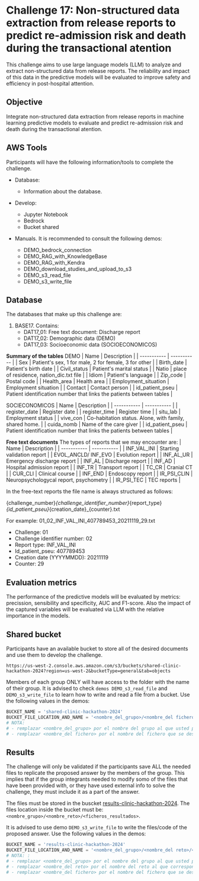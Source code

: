 # Challenge 17: Non-structured data extraction from release reports to predict re-admission risk and death during the transactional atention


This challenge aims to use large language models (LLM) to analyze and extract non-structured data from release reports. The reliability and impact of this data in the predictive models will be evaluated to improve safety and efficiency in post-hospital attention.



## Objective

Integrate non-structured data extraction from release reports in machine learning predictive models to evaluate and predict re-admission risk and death during the transactional atention.



## AWS Tools

Participants will have the following information/tools to complete the challenge.

- Database:
    - Information about the database.

- Develop:
    - Jupyter Notebook
    - Bedrock
    - Bucket shared

- Manuals. It is recommended to consult the following demos:
    - DEMO_bedrock_connection
    - DEMO_RAG_with_KnowledgeBase
    - DEMO_RAG_with_Kendra
    - DEMO_download_studies_and_upload_to_s3
    - DEMO_s3_read_file
    - DEMO_s3_write_file

## Database
      
The databases that make up this challenge are:
1.	BASE17. Contains:
    - DAT17_01: Free text document: Discharge report
    -	DAT17_02: Demographic data (DEMO)
    -	DAT17_03: Socioeconomic data (SOCIOECONOMICOS)

**Summary of the tables**
DEMO
| Name      | Description |
| ----------- | ----------- |
| Sex      | Patient's sex, 1 for male, 2 for female, 3 for other      |
| Birth_date      | Patient's birth date     |
| Civil_status      | Patient's marital status      |
| Natio      | place of residence, nation_dic.txt file      |
| Idiom      | Patient's language   |
| Zip_code      | Postal code      |
| Health_area      | Health area       |
| Employment_situation      | Employment situation       |
| Contact      | Contact person     |
| id_patient_pseu      | Patient identification number that links the patients between tables      |

SOCIECONOMICOS
| Name      | Description |
| ----------- | ----------- |
| register_date      | Register date     |
| register_time      | Register time     |
| situ_lab      | Employment status     |
| vive_con      | Co-habitation status. Alone, with family, shared home.   |
| cuida_nomb      | Name of the care giver       |
| id_patient_pseu      | Patient identification number that links the patients between tables       |

**Free text documents**
The types of reports that we may encounter are:
| Name      | Description |
| ----------- | ----------- |
| INF_VAL_INI      | Starting validation report  |
| EVOL_ANCLD/ INF_EVO      | Evolution report |
| INF_AL_UR      | Emergency discharge report  |
| INF_AL      | Discharge report  |
| INF_AD      | Hospital admission report  |
| INF_TR      | Transport report  |
| TC_CR      | Cranial CT  |
| CUR_CLI      | Clinical course  |
| INF_END      | Endoscopy report  |
| IR_PSI_CLIN      | Neuropsychologycal report, psychometry  |
| IR_PSI_TEC      | TEC reports  |

In the free-text reports the file name is always structured as follows:

{challenge_number}_{challenge_identifier_number}_{report_type}_{id_patient_pseu}_{creation_date}_{counter}.txt

For example:
01_02_INF_VAL_INI_407789453_20211119_29.txt
-	Challenge: 01
-	Challenge identifier number: 02
-	Report type: INF_VAL_INI
-	Id_patient_pseu: 407789453
-	Creation date (YYYYMMDD): 20211119
-	Counter: 29




## Evaluation metrics

The performance of the predictive models will be evaluated by metrics: precission, sensibility and specificity, AUC and F1-score. Also the impact of the captured variables will be evaluated via LLM with the relative importance in the models.


## Shared bucket
Participants have an available bucket to store all of the desired documents and use them to develop the challenge.


```
https://us-west-2.console.aws.amazon.com/s3/buckets/shared-clinic-hackathon-2024?region=us-west-2&bucketType=general&tab=objects
```

Members of each group ONLY will have access to the folder with the name of their group. It is advised to check `demos DEMO_s3_read_file` and `DEMO_s3_write_file` to learn how to write and read a file from a bucket. Use the following values in the demos:


```python
BUCKET_NAME = 'shared-clinic-hackathon-2024' 
BUCKET_FILE_LOCATION_AND_NAME = '<nombre_del_grupo>/<nombre_del fichero>' 
# NOTA: 
# - remplazar <nombre_del_grupo> por el nombre del grupo al que usted pertenece  (por ejemplo, Team1) 
# - remplazar <nombre_del fichero> por el nombre del fichero que se desea leer/escribir.
``` 


## Results
The challenge will only be validated if the participants save ALL the needed files to replicate the proposed answer by the members of the group. This implies that if the group integrants needed to modify somo of the files that have been provided with, or they have used external info to solve the challenge, they must include it as a part of the answer.


The files must be stored in the buscket [results-clinic-hackathon-2024](https://us-west-2.console.aws.amazon.com/s3/buckets/results-clinic-hackathon-2024?region=us-west-2&bucketType=general&tab=objects). The files location inside the bucket must be: `<nombre_grupo>/<nombre_reto>/<ficheros_resultados>`. 


It is advised to use demo `DEMO_s3_write_file` to write the files/code of the proposed answer. Use the following values in the demos:


```python
BUCKET_NAME = 'results-clinic-hackathon-2024' 
BUCKET_FILE_LOCATION_AND_NAME = '<nombre_del_grupo>/<nombre_del reto>/<nombre_del fichero>' 
# NOTA: :
# - remplazar <nombre_del_grupo> por el nombre del grupo al que usted pertenece (por ejemplo, Team1)
# - remplazar <nombre_del reto> por el nombre del reto al que corresponde la solución propuesta (por ejemplo, Challenge1)
# - remplazar <nombre_del fichero> por el nombre del fichero que se desea almacenar (por ejemplo, main_code_challenge1.ipynb)
``` 
